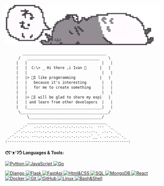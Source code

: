 <a href='https://github.com/TribQq'>
   
![header](https://raw.githubusercontent.com/TribQq/TribQq/main/assets/headerV2fixed.webp)
</a>


<!-- <div style="float:right;">
<a id="animation_anchor" href='#animation_anchor'> 
   <img align="right" alt="GIF" src="https://github.com/TribQq/TribQq/blob/main/assets/coding1crop.gif?raw=true" width="400"  />
   </a>
</div> -->
 

<!--  <a id="animation_anchor" href='#animation_anchor'>
  <img align="right" src="https://user-images.githubusercontent.com/6764957/101532175-1cda1580-39cf-11eb-92fc-8466f97122fc.png" width=200 />
</a> -->


 ```
         ______________________________________
       /   _________________________________    \
      |   |                                  |   |
      |   |  C:\> _ Hi there ,i Ivan 👋      |   |
      |   |                                  |   |
      |   |> 🙌I like progmramming           |   |
      |   |   because it's interesting       |   |
      |   |   for me to create something     |   |
      |   |                                  |   |
      |   |> 🐼I will be glad to share my exp|   |
      |   | and learn from other developers  |   |           
      |   |__________________________________|   |
       \________________________________________/
           \_________________________________/
           ____________________________________
        _-'   .-.-.-.-.-.-.-.-.-.-.-.-.-.  --- `-_
     _-'.-.-..---.-.-.-.-.-.-.-.-.-.-.-.--.  .-.-.`-_
  _-'.-.-.-. ---.-.-.-.-.-.-.-.-.-.-.-.-`__`. .-.-.-.`-_
:-------------------------------------------------------: 
```


<h4>ᕦʕᵔᴥᵔʔᕥ Languages & Tools:</h4>

<a id="skills_anchor" href='#skills_anchor'>

![Python](https://img.shields.io/badge/Python-7dc9aa?style=for-the-badge&logo=Python&logoColor=4C5CD8)
![JavaScript](https://img.shields.io/badge/JavaScript|TS-7dc9aa?style=for-the-badge&logo=JavaScript&logoColor=FFAB00)
![Go](https://img.shields.io/badge/Go-7dc9aa?style=for-the-badge&logo=Go&logoColor=blue)   

![Django](https://img.shields.io/badge/Django-7dc9aa?style=for-the-badge&logo=Django&logoColor=004d40&)
![Flask](https://img.shields.io/badge/Flask-7dc9aa?style=for-the-badge&logo=Flask&logoColor=black&)
![FastApi](https://img.shields.io/badge/FastApi-7dc9aa?style=for-the-badge&logo=FastApi&logoColor=white&)
![Html&CSS](https://img.shields.io/badge/HTML|CSS|SASS-7dc9aa?style=for-the-badge&logo=HTML5&logoColor=FF5600)
![SQL](https://img.shields.io/badge/SQLite|Postgtresql|Mysql-7dc9aa?style=for-the-badge&logo=SQLite&logoColor=4C5CD8)
![MongoDB](https://img.shields.io/badge/MongoDB-7dc9aa?style=for-the-badge&logo=MongoDb&logoColor=004d40)
![React](https://img.shields.io/badge/React-7dc9aa?style=for-the-badge&logo=React&logoColor=black)
![Docker](https://img.shields.io/badge/Docker-7dc9aa?style=for-the-badge&logo=Docker&logoColor=blue)
![Git](https://img.shields.io/badge/GIT-7dc9aa?style=for-the-badge&logo=GIT&logoColor=A63800)
![GitHub](https://img.shields.io/badge/GITHUB|lab-7dc9aa?style=for-the-badge&logo=GITHUB&logoColor=black)
![Linux](https://img.shields.io/badge/Linux-7dc9aa?style=for-the-badge&logo=Linux&logoColor=black)   ![Bash&Shell](https://img.shields.io/badge/Bash|Shell-7dc9aa?style=for-the-badge&logo=PowerShell&logoColor=black) 
</a>



<!-- <h4> |ᴥ•ʔっ Btw, u can join to me on codewars:</h4> 
[<img align="left" alt="CSS3" width="170px" src="https://raw.githubusercontent.com/TribQq/TribQq/main/assets/codewars.jpg" />](https://www.codewars.com/users/TribQq)
 -->

<br>
<br>


<!-- <h4> ʕっᵔᴥᵔʔっ My contacts:</h4> 

<div>
   <a href="https://t.me/Qq_user">
      <img style="width:26px" src="https://raw.githubusercontent.com/TribQq/TribQq/8ec98072bf69762297c09cf57d808d16ff60408f/assets/tgicon0.gif" width="26px">
      </a>
   <a href="mailto:ivankartasov.trib@gmail.com">
      <img style="width:26px" src="https://raw.githubusercontent.com/TribQq/TribQq/main/assets/mail_crop.gif" width="30px">
   </a>
</div>
 -->

<!-- [<img align="left" alt="CSS3" width="26px" src="https://raw.githubusercontent.com/TribQq/TribQq/8ec98072bf69762297c09cf57d808d16ff60408f/assets/tgicon0.gif" />](https://t.me/Qq_user)

[<img align="left" alt="CSS3" width="30px" src="https://raw.githubusercontent.com/TribQq/TribQq/main/assets/mail_crop.gif" />](mailto:ivankartasov.trib@gmail.com) -->
<br>


